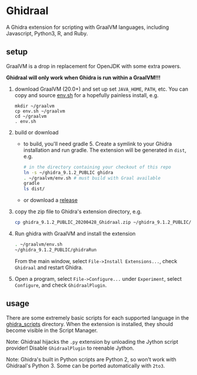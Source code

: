 # Ghidraal

A Ghidra extension for scripting with GraalVM languages, including Javascript, Python3, R, and Ruby.

## setup

GraalVM is a drop in replacement for OpenJDK with some extra powers.

**Ghidraal will only work when Ghidra is run within a GraalVM!!!**


1. download GraalVM (20.0+) and set up set `JAVA_HOME`, `PATH`, etc.  You can
   copy and source [env.sh](/env.sh) for a hopefully painless install, e.g.
    ```
    mkdir ~/graalvm
    cp env.sh ~/graalvm
    cd ~/graalvm
    . env.sh
    ```

2. build or download
    - to build, you'll need gradle 5.  Create a symlink to your Ghidra
      installation and run gradle.  The extension will be generated in `dist`,
      e.g.
        ```bash
        # in the directory containing your checkout of this repo 
        ln -s ~/ghidra_9.1.2_PUBLIC ghidra
        . ~/graalvm/env.sh # must build with Graal available
        gradle
        ls dist/
        ```
    - or download a [release](/../../releases)

3. copy the zip file to Ghidra's extension directory, e.g.
    ```bash
    cp ghidra_9.1.2_PUBLIC_20200428_Ghidraal.zip ~/ghidra_9.1.2_PUBLIC/Extensions/Ghidra/
    ```
4. Run ghidra with GraalVM and install the extension
    ```bash
    . ~/graalvm/env.sh
    ~/ghidra_9.1.2_PUBLIC/ghidraRun
    ```
    From the main window, select `File->Install Extensions...`, check `Ghidraal` and restart Ghidra.

5. Open a program, select `File->Configure...` under `Experiment`, select
   `Configure`, and check `GhidraalPlugin`.


## usage

There are some extremely basic scripts for each supported language in the
[ghidra_scripts](/ghidra_scripts) directory.  When the extension is installed,
they should become visible in the Script Manager.

Note: Ghidraal hijacks the `.py` extension by unloading the Jython script
provider!  Disable `GhidraalPlugin` to reenable Jython.

Note: Ghidra's built in Python scripts are Python 2, so won't work with Ghidraal's Python 3.  Some
can be ported automatically with `2to3`.

